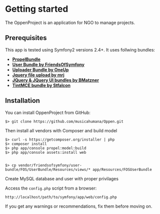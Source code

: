Getting started
===============

The OppenProject is an application for NGO to manage projects. 

## Prerequisites

This app is tested using Symfony2 versions 2.4+. It uses follwing bundles:

* [**PropelBundle**][1]
* [**User Bundle by FriendsOfSymfony**][2]
* [**Uploader Bundle by OneUp**][3]
* [**Jquery file upload by mrj**][4]
* [**JQuery & JQuery UI bundles by BMatzner**][5]
* [**TintMCE bundle by Stfalcon**][6]

[1]: https://packagist.org/packages/propel/propel-bundle
[2]: https://packagist.org/packages/friendsofsymfony/user-bundle
[3]: https://packagist.org/packages/oneup/uploader-bundle
[4]: https://packagist.org/packages/mrj/symfony-jquery-file-upload
[5]: https://packagist.org/packages/bmatzner/jquery-ui-bundle
[6]: https://packagist.org/packages/stfalcon/tinymce-bundle


## Installation

You can install OppenProject from GitHub:

    $> git clone https://github.com/musicahumana/Oppen.git

Then install all vendors with Composer and build model

	$> curl -s https://getcomposer.org/installer | php
	$> composer install
	$> php app/console propel:model:build
	$> php app/console assets:install web
	

	$> cp vendor/friendsofsymfony/user-bundle/FOS/UserBundle/Resources/views/* app/Resources/FOSUserBundle
	
Create MySQL database and user with proper privilages

Access the `config.php` script from a browser:

    http://localhost/path/to/symfony/app/web/config.php

If you get any warnings or recommendations, fix them before moving on.
